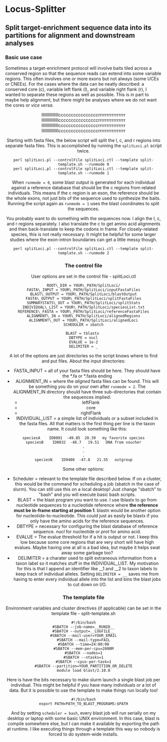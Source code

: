 # Locus-Splitter
## Split target-enrichment sequence data into its partitions for alignment and downstream analyses

### Basic use case
Sometimes a target-enrichment protocol will involve baits tiled across a conserved region so that the sequence reads can extend into some variable regions. This often involves one or more exons but not always (some UCEs or CNEEs). For the cases where the data can be neatly described: a conserved core (c), variable left flank (l), and variable right flank (r), I wanted to separate these regions as well as possible. This is in part to maybe help alignment, but there might be analyses where we do not want the cores or *vice versa*.

<div align="center">

<p>llllllllllllllllccccccccccccccccrrrrrrrrrrrrrrrr<br>
llllllllllllllllccccccccccccccccrrrrrrrrrrrrrrrr<br>
llllllllllllllllccccccccccccccccrrrrrrrrrrrrrrrr<br>
llllllllllllllllccccccccccccccccrrrrrrrrrrrrrrrr</p

</div>

Starting with fasta files, the below script will split the l, c, and r regions into separate fasta files. This is accomplished by running the `splitLoci.pl` script twice.
```
perl splitLoci.pl --controlFile splitLoci.ctl --template split-template.sh --runmode 0
perl splitLoci.pl --controlFile splitLoci.ctl --template split-template.sh --runmode 1
```
When `runmode = 0`, some blast output is generated for each individual against a reference database that should be the c regions from related individuals. This means if the c region is an exon, the reference should be the whole exons, not just bits of the sequence used to synthesize the baits. Running the script again as `runmode = 1` uses the blast coordinates to split the sequences.

You probably want to do something with the sequences now. I align the l, c, and r regions separately. I also translate the c to get amino acid alignments and then back-translate to keep the codons in frame. For closely-related species, this is not really necessary. It might be helpful for some larger studies where the exon-intron boundaries can get a little messy though.
```
perl splitLoci.pl --controlFile splitLoci.ctl --template split-template.sh --runmode 2
```

### The control file

User options are set in the control file - splitLoci.ctl
```
ROOT\_DIR = YOUR\_PATH/SplitLoci/
FASTA\_INPUT = YOUR\_PATH/SplitLoci/inputFastaFiles
BLAST\_OUTPUT = YOUR\_PATH/SplitLoci/blastOutput
FASTA\_OUTPUT = YOUR\_PATH/SplitLoci/splitFastaFiles
SUMMARYSTATS\_OUT = YOUR\_PATH/SplitLoci/splitStats
INDIVIDUAL\_LIST = YOUR\_PATH/SplitLoci/speciesList.txt
REFERENCE\_FASTA = YOUR\_PATH/SplitLoci/referenceFastaFiles
ALIGNMENT\_IN = YOUR\_PATH/SplitLoci/alignedRegions
ALIGNMENT\_OUT = YOUR\_PATH/SplitLoci/alignedLoci
SCHEDULER = sbatch

BLAST = tblastx 
DBTYPE = nucl
EVALUE = 1e-2
DELIMITER = _
```

A lot of the options are just directories so the script knows where to find and put files. About the input directories:
* FASTA\_INPUT = all of your fasta files should be here. They should have the \*.fa or \*.fasta ending
* ALIGNMENT\_IN = where the *aligned* fasta files can be found. This will be something you do on your own after `runmode = 2`. The ALIGNMENT\_IN directory should have three sub-directories that contain the sequences implied:
	* leftFlank
	* core
	* rightFlank
* INDIVIDUAL\_LIST = a simple list of individuals or a subset included in the fasta files. All that matters is the first thing per line is the taxon name. It could look something like this:
```
speciesA	ID0001	-49.85	20.39	my favorite species
speciesB	ID0032 	-48.7	19.51	DNA from voucher
.
.
.
speciesN	ID9408	-47.8	21.55	outgroup
```

Some other options:
* Scheduler = relevant to the template file described below. If on a cluster, this would be the command for scheduling a job (sbatch in the case of slurm). You can still use this on a local desktop! Just change "sbatch" to "bash" and you will execute basic bash scripts.
* BLAST = the blast program you want to use. I use tblastx to go from nucleotide sequences to a nucleotide reference where **the reference must be in-frame starting at position 1**. blastn would be another option for nucleotide-to-nucleotide. This could just as easily be blastx if you only have the amino acids for the reference sequences.
* DBTYPE = necessary for configuring the blast database of reference sequence. *nucl* for nucleotide or *prot* for amino acid.
* EVALUE = The evalue threshold for if a hit is output or not. I keep this low because some core regions that are very short will have high evalues. Maybe having one at all is a bad idea, but maybe it helps swat away some garbage too?
* DELIMITER = a charater used to split extraneous information from a taxon label so it matches stuff in the INDIVIDUAL\_LIST. My motivation for this is that I append an identifier like __1  and __2 to taxon labels to keep track of individual alleles. Setting `DELIMITER = __` saves me from having to enter every individual allele into the list and bins the blast jobs to cut down on I/O.  

### The template file

Environment variables and cluster directives (if applicable) can be set in the template file - split-template.sh
```
#!/bin/bash
#SBATCH --job-name=__RUNID__
#SBATCH --output=__LOGFILE__
#SBATCH --mail-user=YOUR_EMAIL
#SBATCH --mail-type=FAIL
#SBATCH --time=24:00:00
#SBATCH --mem-per-cpu=2000M
#SBATCH --nodes=1
#SBATCH --ntasks=1
#SBATCH --cpus-per-task=1
#SBATCH --partition=YOUR_PARTITION_OR_DELETE
module load blast/2.10.0
```

Here is have the bits necessary to make slurm launch a single blast job per individual. This might be helpful if you have many individuals or a lot of data. But it is possible to use the template to make things run locally too!

```
#!/bin/bash
export PATH=PATH_TO_BLAST_PROGRAMS:$PATH
```

And by setting `scheduler = bash`, every blast job will run serially on my desktop or laptop with some basic UNIX environment. In this case, blast is compile somewhere else, but I can make it available by exporting the path at runtime. I like executing things through a template this way so nobody is forced to do system-wide installs.